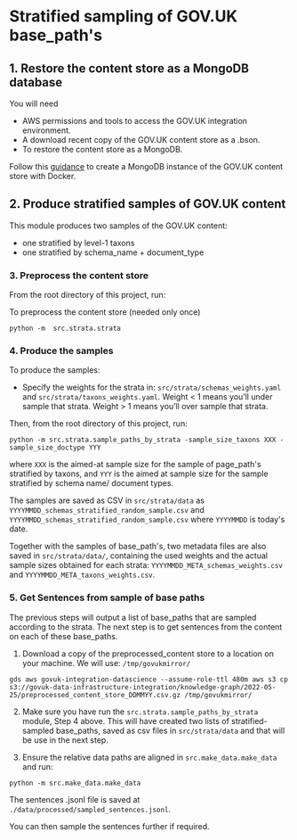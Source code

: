 # Stratified sampling of GOV.UK base_path's

## 1. Restore the content store as a MongoDB database
You will need

- AWS permissions and tools to access the GOV.UK integration environment.
- A download recent copy of the GOV.UK content store as a .bson.
- To restore the content store as a MongoDB.

Follow this [guidance](https://github.com/ukgovdatascience/govuk-mongodb-content) to create a MongoDB instance of the GOV.UK content store with Docker.


## 2. Produce stratified samples of GOV.UK content

This module produces two samples of the GOV.UK content:
- one stratified by level-1 taxons
- one stratified by schema_name + document_type


### 3. Preprocess the content store

From the root directory of this project, run:

To preprocess the content store (needed only once)
```shell
python -m  src.strata.strata
```

### 4. Produce the samples

To produce the samples:

- Specify the weights for the strata in: `src/strata/schemas_weights.yaml` and `src/strata/taxons_weights.yaml`. Weight < 1 means you’ll under sample that strata. Weight > 1 means you’ll over sample that strata.


Then, from the root directory of this project, run:

```shell
python -m src.strata.sample_paths_by_strata -sample_size_taxons XXX -sample_size_doctype YYY
```

where `XXX` is the aimed-at sample size for the sample of page_path's stratified by taxons, and `YYY` is the aimed at sample size for the sample stratified by schema name/ document types.

The samples are saved as CSV in `src/strata/data` as `YYYYMMDD_schemas_stratified_random_sample.csv` and `YYYYMMDD_schemas_stratified_random_sample.csv` where `YYYYMMDD` is today's date.

Together with the samples of base_path's, two metadata files are also saved in `src/strata/data/`, containing the used weights and the actual sample sizes obtained for each strata: `YYYYMMDD_META_schemas_weights.csv` and `YYYYMMDD_META_taxons_weights.csv`.


### 5. Get Sentences from sample of base paths

The previous steps will output a list of base_paths that are sampled according to the strata.
The next step is to get sentences from the content on each of these base_paths.

1. Download a copy of the preprocessed_content store to a location on your machine. We will use: `/tmp/govukmirror/`

```
gds aws govuk-integration-datascience --assume-role-ttl 480m aws s3 cp s3://govuk-data-infrastructure-integration/knowledge-graph/2022-05-25/preprocessed_content_store_DDMMYY.csv.gz /tmp/govukmirror/
```

2. Make sure you have run the `src.strata.sample_paths_by_strata` module, Step 4 above. This will have created two lists of stratified-sampled base_paths, saved as csv files in `src/strata/data` and that will be use in the next step.

3. Ensure the relative data paths are aligned in `src.make_data.make_data` and run:

```shell
python -m src.make_data.make_data
```

The sentences .jsonl file is saved at `./data/processed/sampled_sentences.jsonl`.

You can then sample the sentences further if required.
